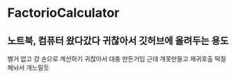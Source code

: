 # FactorioCalculator
## 노트북, 컴퓨터 왔다갔다 귀찮아서 깃허브에 올려두는 용도

별거 없고 걍 손으로 계산하기 귀찮아서 대충 만든거임 근데 개못만들고 재귀호출 떡칠해놔서 개느릴듯
